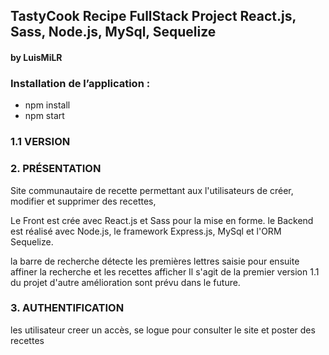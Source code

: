 ## **TastyCook Recipe FullStack Project React.js, Sass, Node.js, MySql, Sequelize** 
#### **by LuisMiLR** 

### **Installation de l’application :** 
- npm install 
- npm start


### **1.1 VERSION**

### **2. PRÉSENTATION** 

Site communautaire de recette permettant aux l'utilisateurs de créer, modifier et supprimer des recettes, 

Le Front est crée avec React.js et Sass pour la mise en forme. 
le Backend est réalisé avec Node.js, le framework Express.js, MySql et l'ORM Sequelize.  

la barre de recherche détecte les premières lettres saisie pour ensuite affiner la recherche et les recettes afficher
Il s'agit de la premier version 1.1 du projet d'autre amélioration sont prévu dans le future.


### **3. AUTHENTIFICATION**

les utilisateur creer un accès, se logue pour consulter le site et poster des recettes







